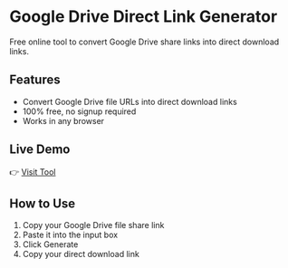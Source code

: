 # Google Drive Direct Link Generator

Free online tool to convert Google Drive share links into direct download links.

## Features
- Convert Google Drive file URLs into direct download links
- 100% free, no signup required
- Works in any browser

## Live Demo
👉 [Visit Tool](https://uzair-khan-me.github.io/drive-direct-link-generator/)

## How to Use
1. Copy your Google Drive file share link
2. Paste it into the input box
3. Click Generate
4. Copy your direct download link
